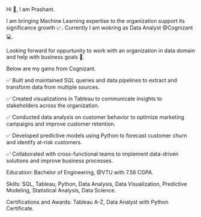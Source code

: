 Hi 👋, I am Prashant.

I am bringing Machine Learning expertise to the organization support its significance growth 📈.
Currently I am wokring as Data Analyst @Cognizant 💻.

Looking forward for oppurtunity to work with an organization in data domain and help with business goals 🎯.

Below are my gains from Cognizant.

✅ Built and maintained SQL queries and data pipelines to extract and transform data from multiple sources.

✅ Created visualizations in Tableau to communicate insights to stakeholders across the organization.

✅ Conducted data analysis on customer behavior to optimize marketing campaigns and improve customer retention.

✅ Developed predictive models using Python to forecast customer churn and identify at-risk customers.

✅ Collaborated with cross-functional teams to implement data-driven solutions and improve business processes.

Education: Bachelor of Engineering, @VTU with 7.56 CGPA.

Skills: SQL, Tableau, Python, Data Analysis, Data Visualization, Predictive Modeling, Statistical Analysis, Data Science.

Certifications and Awards: Tableau A-Z, Data Analyst with Python Certificate.
